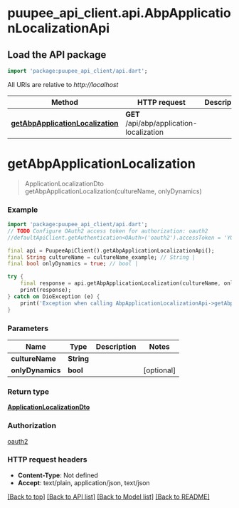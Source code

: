 # puupee_api_client.api.AbpApplicationLocalizationApi

## Load the API package
```dart
import 'package:puupee_api_client/api.dart';
```

All URIs are relative to *http://localhost*

Method | HTTP request | Description
------------- | ------------- | -------------
[**getAbpApplicationLocalization**](AbpApplicationLocalizationApi.md#getabpapplicationlocalization) | **GET** /api/abp/application-localization | 


# **getAbpApplicationLocalization**
> ApplicationLocalizationDto getAbpApplicationLocalization(cultureName, onlyDynamics)



### Example
```dart
import 'package:puupee_api_client/api.dart';
// TODO Configure OAuth2 access token for authorization: oauth2
//defaultApiClient.getAuthentication<OAuth>('oauth2').accessToken = 'YOUR_ACCESS_TOKEN';

final api = PuupeeApiClient().getAbpApplicationLocalizationApi();
final String cultureName = cultureName_example; // String | 
final bool onlyDynamics = true; // bool | 

try {
    final response = api.getAbpApplicationLocalization(cultureName, onlyDynamics);
    print(response);
} catch on DioException (e) {
    print('Exception when calling AbpApplicationLocalizationApi->getAbpApplicationLocalization: $e\n');
}
```

### Parameters

Name | Type | Description  | Notes
------------- | ------------- | ------------- | -------------
 **cultureName** | **String**|  | 
 **onlyDynamics** | **bool**|  | [optional] 

### Return type

[**ApplicationLocalizationDto**](ApplicationLocalizationDto.md)

### Authorization

[oauth2](../README.md#oauth2)

### HTTP request headers

 - **Content-Type**: Not defined
 - **Accept**: text/plain, application/json, text/json

[[Back to top]](#) [[Back to API list]](../README.md#documentation-for-api-endpoints) [[Back to Model list]](../README.md#documentation-for-models) [[Back to README]](../README.md)

